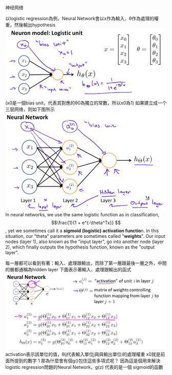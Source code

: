 神经网络

以logistic regression為例，Neural Network會以x作為輸入，θ作為處理的權重，然後輸出hypothesis
![](/机器学习/images/27.png)
(x0是一個bias unit，代表其對應的θ0為獨立的常數，所以x0為1)
如果建立成一个三层网络，则如下图所示
![](/机器学习/images/28.png)
 In neural networks, we use the same logistic function as in classification,$$\frac{1}{1 + e^{-\theta^Tx}} $$, yet we sometimes call it a **sigmoid (logistic) activation functio**n. In this situation, our "theta" parameters are sometimes called "**weights**".
Our input nodes (layer 1), also known as the "input layer", go into another node (layer 2), which finally outputs the hypothesis function, known as the "output layer".

每一層都可以看到有著：輸入、處理跟輸出，而除了第一層跟最後一層之外，中間的層都通稱為hidden layer
下圖表示著輸入、處理跟輸出的函式
![](/机器学习/images/29.png)
activation表示該單位的值，θij代表輸入單位j與與輸出單位i的處理權重
x0就是前面所提到的數字 1
那為什麼會有個g()包住這些多項式呢？
因為這是個用來解決 logistic regression問題的Neural Network，g(z) 代表的是一個 sigmoid的函數